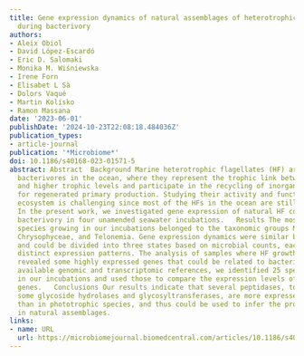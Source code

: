```yaml
---
title: Gene expression dynamics of natural assemblages of heterotrophic flagellates
  during bacterivory
authors:
- Aleix Obiol
- David López-Escardó
- Eric D. Salomaki
- Monika M. Wiśniewska
- Irene Forn
- Elisabet L Sà
- Dolors Vaqué
- Martin Kolísko
- Ramon Massana
date: '2023-06-01'
publishDate: '2024-10-23T22:08:18.484036Z'
publication_types:
- article-journal
publication: '*Microbiome*'
doi: 10.1186/s40168-023-01571-5
abstract: Abstract  Background Marine heterotrophic flagellates (HF) are dominant
  bacterivores in the ocean, where they represent the trophic link between bacteria
  and higher trophic levels and participate in the recycling of inorganic nutrients
  for regenerated primary production. Studying their activity and function in the
  ecosystem is challenging since most of the HFs in the ocean are still uncultured.
  In the present work, we investigated gene expression of natural HF communities during
  bacterivory in four unamended seawater incubations.   Results The most abundant
  species growing in our incubations belonged to the taxonomic groups MAST-4, MAST-7,
  Chrysophyceae, and Telonemia. Gene expression dynamics were similar between incubations
  and could be divided into three states based on microbial counts, each state displaying
  distinct expression patterns. The analysis of samples where HF growth was highest
  revealed some highly expressed genes that could be related to bacterivory. Using
  available genomic and transcriptomic references, we identified 25 species growing
  in our incubations and used those to compare the expression levels of these specific
  genes.   Conclusions Our results indicate that several peptidases, together with
  some glycoside hydrolases and glycosyltransferases, are more expressed in phagotrophic
  than in phototrophic species, and thus could be used to infer the process of bacterivory
  in natural assemblages.
links:
- name: URL
  url: https://microbiomejournal.biomedcentral.com/articles/10.1186/s40168-023-01571-5
---
```

